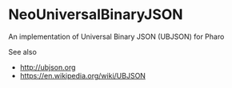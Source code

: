# NeoUniversalBinaryJSON
An implementation of Universal Binary JSON (UBJSON) for Pharo

See also

- http://ubjson.org
- https://en.wikipedia.org/wiki/UBJSON
